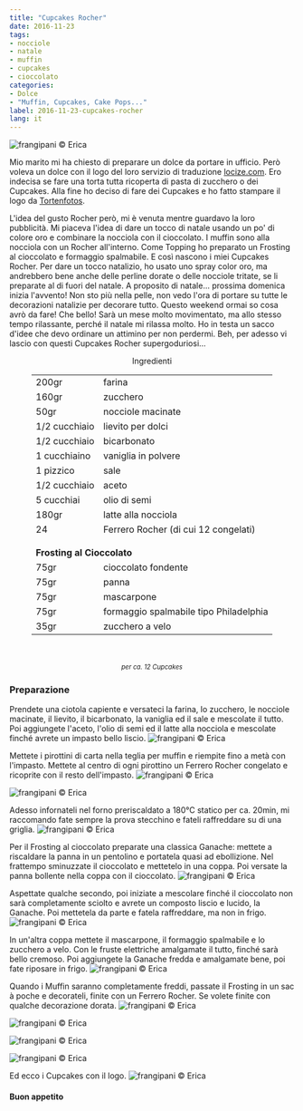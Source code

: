 ```yaml
---
title: "Cupcakes Rocher"
date: 2016-11-23
tags:
- nocciole
- natale
- muffin
- cupcakes
- cioccolato
categories:
- Dolce
- "Muffin, Cupcakes, Cake Pops..."
label: 2016-11-23-cupcakes-rocher
lang: it
---
```

![](../2016-11-23-cupcakes-rocher/header.jpg "frangipani © Erica")

Mio marito mi ha chiesto di preparare un dolce da portare in ufficio. Però voleva un dolce con il logo del loro servizio di traduzione <a href="http://locize.com" target="_blank">locize.com</a>. Ero indecisa se fare una torta tutta ricoperta di pasta di zucchero o dei Cupcakes. Alla fine ho deciso di fare dei Cupcakes e ho fatto stampare il logo da <a href="http://www.tortenfotos.ch" target="_blank">Tortenfotos</a>. 

L'idea del gusto Rocher però, mi è venuta mentre guardavo la loro pubblicità. Mi piaceva l'idea di dare un tocco di natale usando un po' di colore oro e combinare la nocciola con il cioccolato. I muffin sono alla nocciola con un Rocher all'interno. Come Topping ho preparato un Frosting al cioccolato e formaggio spalmabile. E così nascono i miei Cupcakes Rocher. Per dare un tocco natalizio, ho usato uno spray color oro, ma andrebbero bene anche delle perline dorate o delle nocciole tritate, se li preparate al di fuori del natale. A proposito di natale... prossima domenica inizia l'avvento! Non sto più nella pelle, non vedo l'ora di portare su tutte le decorazioni natalizie per decorare tutto. Questo weekend ormai so cosa avrò da fare! Che bello! Sarà un mese molto movimentato, ma allo stesso tempo rilassante, perché il natale mi rilassa molto. Ho in testa un sacco d'idee che devo ordinare un attimino per non perdermi. Beh, per adesso vi lascio con questi Cupcakes Rocher supergoduriosi...

<div id="wrapper" style="text-align: center">
  <div id="yourdiv" style="display: inline-block;">
    <div class="ingredients">
      <div class="ingredients-title">Ingredienti</div>
      <table>
        <tbody>
          <tr>
            <td>200gr</td>
            <td>farina</td>
          </tr>
          <tr>
            <td>160gr</td>
            <td>zucchero</td>
          </tr>
          <tr>
            <td>50gr</td>
            <td>nocciole macinate</td>
          </tr>
          <tr>
            <td>1/2 cucchiaio</td>
            <td>lievito per dolci</td>
          </tr>
          <tr>
            <td>1/2 cucchiaio</td>
            <td>bicarbonato</td>
          </tr>
          <tr>
            <td>1 cucchiaino</td>
            <td>vaniglia in polvere</td>
          </tr>
          <tr>
            <td>1 pizzico</td>
            <td>sale</td>
          </tr>
          <tr>
            <td>1/2 cucchiaio</td>
            <td>aceto</td>
          </tr>
          <tr>
            <td>5 cucchiai</td>
            <td>olio di semi</td>
          </tr>
          <tr>
            <td>180gr</td>
            <td>latte alla nocciola</td>
          </tr>
          <tr>
            <td>24</td>
            <td>Ferrero Rocher (di cui 12 congelati)</td>
          </tr>
          <tr style="height: 15px;"></tr>
          <tr>          
            <td colspan="2"><b>Frosting al Cioccolato</b></td>
          </tr>      
          <tr>
            <td>75gr</td>
            <td>cioccolato fondente</td>
          </tr>
          <tr>
            <td>75gr</td>
            <td>panna</td>
          </tr>
          <tr>
            <td>75gr</td>
            <td>mascarpone</td>
          </tr>
          <tr>
            <td>75gr</td>
            <td>formaggio spalmabile tipo Philadelphia</td>
          </tr>
          <tr>
            <td>35gr</td>
            <td>zucchero a velo</td>    
          </tr>
        </tbody>
      </table>
      <br></br>
      <i class="pull-right" style="font-size: 80%;">per ca. 12 Cupcakes</i>
    </div>
  </div>
</div>


<h3>
  <font color="grey">
    <i class="fa-solid fa-gears"></i>
  </font> Preparazione
</h3>

Prendete una ciotola capiente e versateci la farina, lo zucchero, le nocciole macinate, il lievito, il bicarbonato, la vaniglia ed il sale e mescolate il tutto.
Poi aggiungete l'aceto, l'olio di semi ed il latte alla nocciola e mescolate finché avrete un impasto bello liscio.
![](../2016-11-23-cupcakes-rocher/impasto.jpg "frangipani © Erica")

Mettete i pirottini di carta nella teglia per muffin e riempite fino a metà con l'impasto. Mettete al centro di ogni pirottino un Ferrero Rocher congelato e ricoprite con il resto dell'impasto.
![](../2016-11-23-cupcakes-rocher/pirottini.jpg "frangipani © Erica")

![](../2016-11-23-cupcakes-rocher/teglia.jpg "frangipani © Erica")

Adesso infornateli nel forno preriscaldato a 180°C statico per ca. 20min, mi raccomando fate sempre la prova stecchino e fateli raffreddare su di una griglia.
![](../2016-11-23-cupcakes-rocher/muffin.jpg "frangipani © Erica")

Per il Frosting al cioccolato preparate una classica Ganache: mettete a riscaldare la panna in un pentolino e portatela quasi ad ebollizione. Nel frattempo sminuzzate il cioccolato e mettetelo in una coppa. Poi versate la panna bollente nella coppa con il cioccolato.
![](../2016-11-23-cupcakes-rocher/pannaecioccolato.jpg "frangipani © Erica")

Aspettate qualche secondo, poi iniziate a mescolare finché il cioccolato non sarà completamente sciolto e avrete un composto liscio e lucido, la Ganache. Poi mettetela da parte e fatela raffreddare, ma non in frigo.
![](../2016-11-23-cupcakes-rocher/ganache.jpg "frangipani © Erica")

In un'altra coppa mettete il mascarpone, il formaggio spalmabile e lo zucchero a velo. Con le fruste elettriche amalgamate il tutto, finché sarà bello cremoso. Poi aggiungete la Ganache fredda e amalgamate bene, poi fate riposare in frigo.
![](../2016-11-23-cupcakes-rocher/frosting.jpg "frangipani © Erica")

Quando i Muffin saranno completamente freddi, passate il Frosting in un sac à poche e decorateli, finite con un Ferrero Rocher. Se volete finite con qualche decorazione dorata.
![](../2016-11-23-cupcakes-rocher/risultato1.jpg "frangipani © Erica")

![](../2016-11-23-cupcakes-rocher/risultato2.jpg "frangipani © Erica")

![](../2016-11-23-cupcakes-rocher/risultato3.jpg "frangipani © Erica")

![](../2016-11-23-cupcakes-rocher/risultato4.jpg "frangipani © Erica")

Ed ecco i Cupcakes con il logo.
![](../2016-11-23-cupcakes-rocher/locize.jpg "frangipani © Erica")

<h4>Buon appetito
  <font color="red">
    <i class="fa-regular fa-face-smile"></i>
  </font>
</h4>